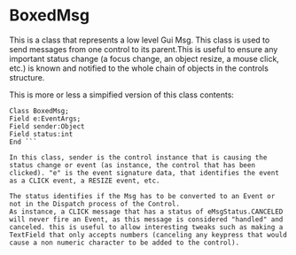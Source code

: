 # BoxedMsg #
This is a class that represents a low level Gui Msg. This class is used to send messages from one control to its parent.This is useful to ensure any important status change (a focus change, an object resize, a mouse click, etc.) is known and notified to the whole chain of objects in the controls structure.

This is more or less a simpified version of this class contents:
```
Class BoxedMsg;
Field e:EventArgs;
Field sender:Object
Field status:int
End ```

In this class, sender is the control instance that is causing the status change or event (as instance, the control that has been clicked). "e" is the event signature data, that identifies the event as a CLICK event, a RESIZE event, etc.

The status identifies if the Msg has to be converted to an Event or not in the Dispatch process of the Control.
As instance, a CLICK message that has a status of eMsgStatus.CANCELED will never fire an Event, as this message is considered "handled" and canceled. this is useful to allow interesting tweaks such as making a TextField that only accepts numbers (canceling any keypress that would cause a non numeric character to be added to the control).
